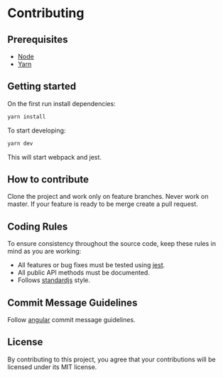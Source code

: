# Contributing

## Prerequisites
* [Node](https://nodejs.org/en/)
* [Yarn](https://yarnpkg.com/en/)

## Getting started
On the first run install dependencies:
```bash
yarn install
```

To start developing:
```bash
yarn dev
```
This will start webpack and jest.

## How to contribute
Clone the project and work only on feature branches. Never work on master. If your feature is ready to be merge create a pull request.

## Coding Rules
To ensure consistency throughout the source code, keep these rules in mind as you are working:

* All features or bug fixes must be tested using [jest](https://facebook.github.io/jest/).
* All public API methods must be documented.
* Follows [standardjs](https://standardjs.com/) style.

## Commit Message Guidelines
Follow [angular](https://github.com/angular/angular/blob/master/CONTRIBUTING.md#commit) commit message guidelines.

## License
By contributing to this project, you agree that your contributions will be licensed under its MIT license.
